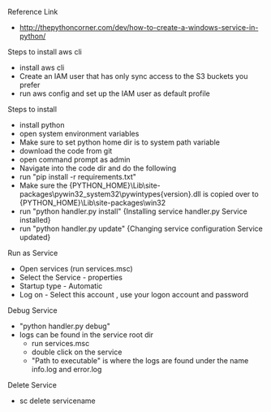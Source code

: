 Reference Link
 * http://thepythoncorner.com/dev/how-to-create-a-windows-service-in-python/

Steps to install aws cli
* install aws cli
* Create an IAM user that has only sync access to the S3 buckets you prefer
* run aws config and set up the IAM user as default profile

Steps to install
* install python
* open system environment variables
* Make sure to set python home dir is to system path variable
* download the code from git 
* open command prompt as admin
* Navigate into the code dir and do the following
* run "pip install -r requirements.txt"
* Make sure the {PYTHON_HOME}\Lib\site-packages\pywin32_system32\pywintypes{version}.dll
  is copied over to {PYTHON_HOME}\Lib\site-packages\win32
* run "python handler.py install" {Installing service handler.py Service installed}
* run "python handler.py update" {Changing service configuration Service updated}

Run as Service
* Open services (run services.msc)
* Select the Service - properties
* Startup type - Automatic
* Log on - Select this account , use your logon account and password

Debug Service 
* "python handler.py debug"
* logs can be found in the service root dir 
  * run services.msc
  * double click on the service
  * "Path to executable" is where the logs are found under 
    the name info.log and error.log

Delete Service
* sc delete servicename